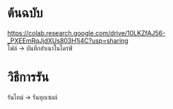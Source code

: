 # ต้นฉบับ 
https://colab.research.google.com/drive/10LKZfAJ56-_PXEEmRqJjdXUs803H1j4C?usp=sharing \
ไฟล์ -> บันทึกสำเนาในไดรฟ์
# วิธีการรัน
รันไทม์ -> รันทุกเซลล์ 
